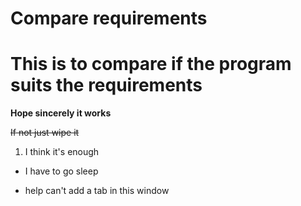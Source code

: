 # Compare requirements
 
# This is to compare if the program suits the requirements

**Hope sincerely it works**

~~If not just wipe it~~

1. I think it's enough
- I have to go sleep
* help can't add a tab in this window
